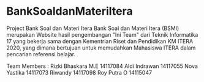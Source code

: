 # BankSoaldanMateriItera
Project Bank Soal dan Materi Itera
Bank Soal dan Materi Itera (BSMI) merupakan Website hasil 
pengembangan "Ini Team" dari Teknik Informatika 17 yang 
bekerja sama dengan Kementrian Riset dan Pendidikan KM 
ITERA 2020, yang dimana bertujuan untuk memudahkan 
Mahasiswa ITERA dalam pencarian referensi belajar.

Team Members :
Rizki Bhaskara M.E 14117084
Aldi Indrawan 14117055
Nova Yastika 14117073
Riwandy 14117098
Roy Putra O 14115047
